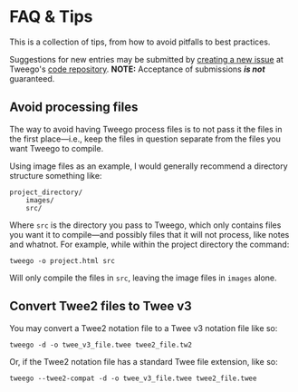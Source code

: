<!-- ***********************************************************************************************
	FAQ & Tips
************************************************************************************************ -->
<h1 id="faq-and-tips">FAQ &amp; Tips</h1>

This is a collection of tips, from how to avoid pitfalls to best practices.

Suggestions for new entries may be submitted by [creating a new issue](https://github.com/tmedwards/tweego/issues) at Tweego's [code repository](https://github.com/tmedwards/tweego).  **NOTE:** Acceptance of submissions ***is not*** guaranteed.


<!-- ***************************************************************************
	Avoid processing files
**************************************************************************** -->
<span id="faq-and-tips-avoid-processing-files"></span>
## Avoid processing files

The way to avoid having Tweego process files is to not pass it the files in the first place—i.e., keep the files in question separate from the files you want Tweego to compile.

Using image files as an example, I would generally recommend a directory structure something like:

```
project_directory/
	images/
	src/
```

Where `src` is the directory you pass to Tweego, which only contains files you want it to compile—and possibly files that it will not process, like notes and whatnot.  For example, while within the project directory the command:

```
tweego -o project.html src
```

Will only compile the files in `src`, leaving the image files in `images` alone.


<!-- ***************************************************************************
	Convert Twee2 files to Twee v3
**************************************************************************** -->
<span id="faq-and-tips-convert-twee2-files-to-tweev3"></span>
## Convert Twee2 files to Twee&nbsp;v3

You may convert a Twee2 notation file to a Twee&nbsp;v3 notation file like so:

```
tweego -d -o twee_v3_file.twee twee2_file.tw2
```

Or, if the Twee2 notation file has a standard Twee file extension, like so:

```
tweego --twee2-compat -d -o twee_v3_file.twee twee2_file.twee
```
